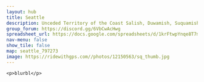 ```yaml
---
layout: hub
title: Seattle
description: Unceded Territory of the Coast Salish, Duwamish, Suquamish, Muckleshoot, and Stillaguamish
group_forum: https://discord.gg/6VbCwAcHwg
spreadsheet_url: https://docs.google.com/spreadsheets/d/1krFtwpYnqe8T7mCaAVJzsqxe_CYDAIbQKwoLMMPZc3k/gviz/tq?tqx=out:json&sheet=seattle
nav-menu: false
show_tile: false
map: seattle_797273
image: https://ridewithgps.com//photos/12150563/sq_thumb.jpg
---
```

    
    <p>blurbl</p>